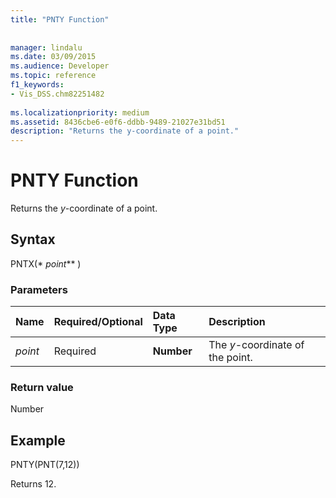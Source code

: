 ```yaml
---
title: "PNTY Function"
 
 
manager: lindalu
ms.date: 03/09/2015
ms.audience: Developer
ms.topic: reference
f1_keywords:
- Vis_DSS.chm82251482
 
ms.localizationpriority: medium
ms.assetid: 8436cbe6-e0f6-ddbb-9489-21027e31bd51
description: "Returns the y-coordinate of a point."
---
```


# PNTY Function

Returns the _y_-coordinate of a point.
  
## Syntax

PNTX(* _point_** )
  
### Parameters

|**Name**|**Required/Optional**|**Data Type**|**Description**|
|:-----|:-----|:-----|:-----|
| _point_ <br/> |Required  <br/> |**Number** <br/> |The _y_-coordinate of the point. |

### Return value

Number
  
## Example

PNTY(PNT(7,12))
  
Returns 12.
  